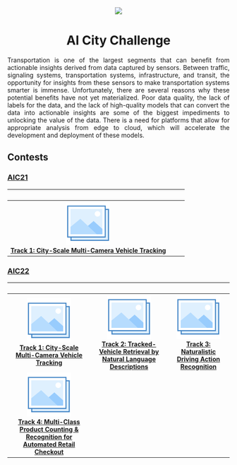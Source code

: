 <div align="center">
<img src="data/ai_city.gif" width="1000">

AI City Challenge
=============================
</div>

<div align="justify">

Transportation is one of the largest segments that can benefit from actionable 
insights derived from data captured by sensors. Between traffic, signaling
systems, transportation systems, infrastructure, and transit, the opportunity
for insights from these sensors to make transportation systems smarter is
immense. Unfortunately, there are several reasons why these potential benefits
have not yet materialized. Poor data quality, the lack of labels for the data,
and the lack of high-quality models that can convert the data into actionable
insights are some of the biggest impediments to unlocking the value of the data.
There is a need for platforms that allow for appropriate analysis from edge to
cloud, which will accelerate the development and deployment of these models.

## Contests

### [AIC21](https://www.aicitychallenge.org/2021-ai-city/)

|                                                                           <img style="width:294"/>                                                                            |                <img style="width:294"/>                |                <img style="width:294"/>                |
|:-----------------------------------------------------------------------------------------------------------------------------------------------------------------------------:|:------------------------------------------------------:|:------------------------------------------------------:|
| <div align="center" style="width:294">[![Track 1](../../data/photo.png)](aic21_track1.md) <br> [**Track 1: City-Scale Multi-Camera Vehicle Tracking**](aic21_track1.md)</div> | <div align="center" style="width:294">**&nbsp;**</div> | <div align="center" style="width:294">**&nbsp;**</div> |

### [AIC22](https://www.aicitychallenge.org/)

|                                                                                           <img style="width:294"/>                                                                                            |                                                                                 <img style="width:294"/>                                                                                  |                                                                        <img style="width:294"/>                                                                        |
|:--------------------------------------------------------------------------------------------------------------------------------------------------------------------------------------------------------------:|:------------------------------------------------------------------------------------------------------------------------------------------------------------------------------------------:|:-----------------------------------------------------------------------------------------------------------------------------------------------------------------------:|
|                 <div align="center" style="width:294">[![Track 1](../../data/photo.png)](aic22_track1.md) <br> [**Track 1: City-Scale Multi-Camera Vehicle Tracking**](aic22_track1.md)</div>                 | <div align="center" style="width:294">[![Track 2](../../data/photo.png)](aic22_track2.md) <br> [**Track 2: Tracked-Vehicle Retrieval by Natural Language Descriptions**](aic22_track2.md) | <div align="center" style="width:294">[![Track 3](../../data/photo.png)](aic22_track4.md) <br> [**Track 3: Naturalistic Driving Action Recognition**](aic22_track3.md) |
| <div align="center" style="width:294">[![Track 4](../../data/photo.png)](aic22_track4.md) <br> [**Track 4: Multi-Class Product Counting & Recognition for Automated Retail Checkout**](aic22_track4.md)</div> |

</div>
